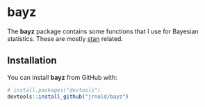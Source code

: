 # bayz

The **bayz** package contains some functions that I use for Bayesian statistics.
These are mostly [stan](http://mc-stan.org/users/interfaces/rstan) related.

## Installation

You can install **bayz** from GitHub with:

``` r
# install.packages("devtools")
devtools::install_github("jrnold/bayz")
```
